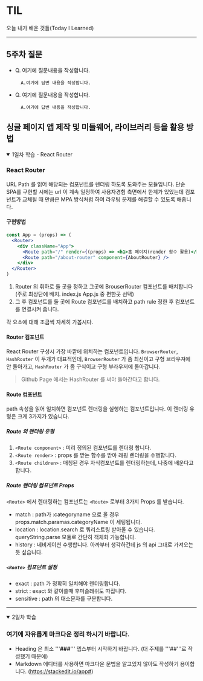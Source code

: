# TIL
오늘 내가 배운 것들(Today I Learned)   


---------------------------------------
## 5주차 질문
- Q. 여기에 질문내용을 작성합니다.
  ```
    A.여기에 답변 내용을 작성합니다.
  ```

- Q. 여기에 질문내용을 작성합니다.
  ```
    A.여기에 답변 내용을 작성합니다.
  ```

## 싱글 페이지 앱 제작 및 미들웨어, 라이브러리 등을 활용 방법

<details open>
<summary>1일차 학습 - React Router</summary>
<div markdown="1">

### React Router
URL Path 를 읽어 해당되는 컴포넌트를 렌더링 하도록 도와주는 모듈입니다. 단순 SPA를 구현할 시에는 url 이 계속 일정하여 사용자경험 측면에서 한계가 있었는데 컴포넌트가 교체될 때 만큼은 MPA 방식처럼 하여 라우팅 문제를 해결할 수 있도록 해줍니다.

#### 구현방법
```jsx
const App = (props) => (
  <Router>
    <div className="App">
      <Route path="/" render={(props) => <h1>홈 페이지(render 함수 활용)</h1>} exact />
      <Route path="/about-router" component={AboutRouter} />
    </div>
  </Router>
)
```
1. Router 의 휘하로 둘 곳을 정하고 그곳에 BrouserRouter 컴포넌트를 배치합니다 (주로 최상단에 배치. index.js App.js 중 편한곳 선택)
2. 그 후 컴포넌트를 둘 곳에 Route 컴포넌트를 배치하고 path rule 정한 후 컴포넌트를 연결시켜 줍니다.

각 요소에 대해 조금씩 자세히 가봅시다.

#### Router 컴포넌트
React Router 구성시 가장 바깥에 위치하는 컴포넌트입니다. `BrowserRouter`, `HashRouter` 이 두개가 대표적인데, `BrowserRouter` 가 좀 최신이고 구형 브라우져에 안 돌아가고, `HashRouter` 가 좀 구식이고 구형 부라우저에 돌아갑니다. 

>Github Page 에서는 HashRouter 를 써야 돌아간다고 합니다.

#### Route 컴포넌트
path 속성을 읽어 일치하면 컴포넌트 렌더링을 실행하는 컴포넌트입니다. 이 렌더링 유형은 크게 3가지가 있습니다.

##### Route 의 렌더링 유형
1. `<Route component>` : 미리 정의된 컴포넌트를 렌더링 합니다.
2. `<Route render>` : props 를 받는 함수를 받아 래핑 렌더링을 수행합니다.
3. `<Route children>` : 매칭된 경우 자식컴포넌트를 렌더링하는데, 나중에 배운다고 합니다.

##### Route 렌더링 컴포넌트 Props
`<Route>` 에서 렌더링하는 컴포넌트는 `<Route>` 로부터 3가지 Props 를 받습니다.

- match : path가 :categoryname 으로 올 경우 props.match.paramas.categoryName 이 세팅됩니다.
- location : location.search 로 쿼리스트링 받아올 수 있습니다. queryString.parse 모듈로 간단히 객체화 가능합니다.
- history : 네비게이션 수행합니다. 아까부터 생각하건데 js 의 api 그대로 가져오는듯 싶습니다.

##### `<Route>` 컴포넌트 설정
- exact : path 가 정확히 일치해야 렌더링합니다.
- strict : exact 와 같이쓸때 후미슬래쉬도 따집니다.
- sensitive : path 의 대소문자를 구분합니다.



</div>
</details>

---------------------------------------

<details open>
<summary>2일차 학습</summary>
<div markdown="1">

### 여기에 자유롭게 마크다운 정리 하시기 바랍니다.
- Heading 은 최소 '''**###**''' 뎁스부터 시작하기 바랍니다. (대 주제를 '''##'''로 작성했기 때문에)
- Markdown 에디터를 사용하면 마크다운 문법을 알고있지 않아도 작성하기 용이합니다. (https://stackedit.io/app#)

</div>
</details>
